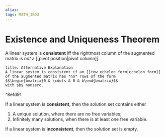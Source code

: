 ```yaml
---
alias:
tags: MATH_1B03
---
```

# Existence and Uniqueness Theorem
A linear system is **consistent** iff the rightmost column of the augmented matrix is *not* a [[pivot position|pivot column]]. 

```ad-tip
title: Alternative Explanation
A linear system is consistent if an [[row echelon form|echelon form]] of the augmented matrix has *no* rows of the form
$$\begin{bmatrix}0 & \cdots & 0 & b\end{bmatrix}$$
with $b$ nonzero. 
```

^8efd91

If a linear system is **consistent**, then the solution set contains either
1. A unique solution, where there are no free variables;
2. Infinitely many solutions, when there is at least one free variable.

If a linear system is **inconsistent**, then the solution set is empty. 

